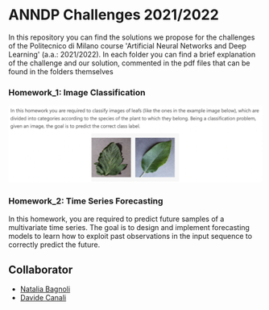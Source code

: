 # ANNDP Challenges 2021/2022

In this repository you can find the solutions we propose for the challenges of the Politecnico di Milano course 'Artificial Neural Networks and Deep Learning' (a.a.: 2021/2022). 
In each folder you can find a brief explanation of the challenge and our solution, commented in the pdf files that can be found in the folders themselves

### Homework_1: Image Classification

![challenge1](https://github.com/fillics/ANNDP_challenges/blob/main/Homework_1/Overview_Challenge1.png) 


### Homework_2: Time Series Forecasting

In this homework, you are required to predict future samples of a multivariate time series. The goal is to design and implement forecasting models to learn how to exploit past observations in the input sequence to correctly predict the future. 

## Collaborator
- [Natalia Bagnoli](https://github.com/NataliaBagnoli)
- [Davide Canali](https://github.com/CanaliDavide)
